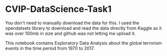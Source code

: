 # CVIP-DataScience-Task1

You don't need to manually download the data for this. I used the opendatsets library to download and read the data directly from Kaggle as it was over 100mb in size and github was not letting me upload it.

This notebook contains Exploratory Data Analysis about the global terrorism events in the time period from 1970 to 2017.
